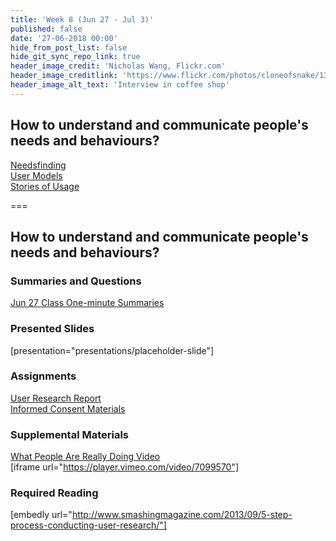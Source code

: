 ```yaml
---
title: 'Week 8 (Jun 27 - Jul 3)'
published: false
date: '27-06-2018 00:00'
hide_from_post_list: false
hide_git_sync_repo_link: true
header_image_credit: 'Nicholas Wang, Flickr.com'
header_image_creditlink: 'https://www.flickr.com/photos/cloneofsnake/13966760787/'
header_image_alt_text: 'Interview in coffee shop'
---
```


## How to understand and communicate people's needs and behaviours?
[Needsfinding](../../presentations/placeholder-slide?target=_blank#/placeholder-slide-4)  
[User Models](../../presentations/placeholder-slide?target=_blank#/placeholder-slide-5)  
[Stories of Usage](../../presentations/placeholder-slide?target=_blank#/placeholder-slide-6)  

===

## **How to understand and communicate people's needs and behaviours?**

### Summaries and Questions  
[Jun 27 Class One-minute Summaries](https://sso.canvaslms.com/courses/1413912/assignments/9519519)

### Presented Slides  
[presentation="presentations/placeholder-slide"]

### Assignments
[User Research Report](https://sso.canvaslms.com/courses/1413912/assignments/9519534)  
[Informed Consent Materials](https://sso.canvaslms.com/courses/1413912/files/folder/Handouts/Informed%20Consent)  

### Supplemental Materials  
[What People Are Really Doing Video](http://vimeo.com/album/169777/video/7099570)  
[iframe url="https://player.vimeo.com/video/7099570"]

### Required Reading  
[embedly url="http://www.smashingmagazine.com/2013/09/5-step-process-conducting-user-research/"]

